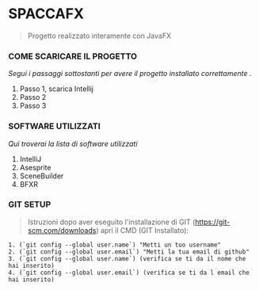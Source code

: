 # SPACCAFX
> Progetto realizzato interamente con JavaFX

### COME SCARICARE IL PROGETTO
_Segui i passaggi sottostanti per avere il progetto installato correttamente ._

  1. Passo 1, scarica Intellij
  2. Passo 2
  3. Passo 3


### SOFTWARE UTILIZZATI
_Qui troverai la lista di software utilizzati_
1. IntelliJ
2. Asesprite
3. SceneBuilder
4. BFXR


### GIT SETUP
> Istruzioni dopo aver eseguito l'installazione di GIT (https://git-scm.com/downloads) apri il CMD (GIT Installato):
  ```
  1. (`git config --global user.name`) "Metti un tuo username"
  2. (`git config --global user.email`) "Metti la tua email di github"
  3. (`git config --global user.name`) (verifica se ti da il nome che hai inserito)
  4. (`git config --global user.email`) (verifica se ti da l email che hai inserito)
  ```

